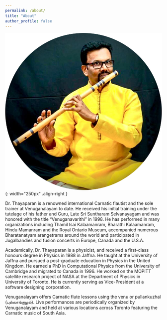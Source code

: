 ```yaml
---
permalink: /about/
title: "About"
author_profile: false
---
```


![Dr. Selva Thayaparan](/assets/images/thayaparan_master-modified.png){: width="250px" .align-right }

Dr. Thayaparan is a renowned international Carnatic flautist and the sole trainer at Venuganalayam to date. He received his initial training under the tutelage of his father and Guru, Late Sri Suntharam Selvanayagam and was honored with the title “Venuganavarithi” in 1998. He has performed in many organizations including Thamil Isai Kalaamanram, Bharathi Kalaamanram, Hindu Mamanram and the Royal Ontario Museum, accompanied numerous Bharatanatyam arangetrams around the world and participated in Jugalbandies and fusion concerts in Europe, Canada and the U.S.A. 

Academically, Dr. Thayaparan is a physicist, and received a first-class honours degree in Physics in 1988 in Jaffna. He taught at the University of Jaffna and pursued a post-graduate education in Physics in the United Kingdom. He earned a PhD in Computational Physics from the University of Cambridge and migrated to Canada in 1996. He worked on the MOPITT satellite research project of NASA at the Department of Physics in University of Toronto. He is currently serving as Vice-President at a software designing corporation.

Venuganalayam offers Carnatic flute lessons using the venu or pullankuzhal (புல்லாங்குழல்). Live performances are periodically organized by Venuganalayam and held at various locations across Toronto featuring the Carnatic music of South Asia. 



